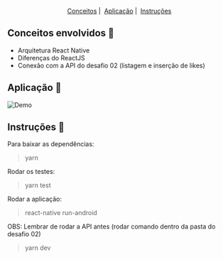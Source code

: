 <p align = "center">
   <a href="#conceitos-envolvidos-memo">Conceitos</a>&nbsp;|&nbsp;
   <a href="#aplicação-rocket">Aplicação</a>&nbsp;|&nbsp;
   <a href="#instruções-scroll">Instruções</a>
</p>

## Conceitos envolvidos :memo:

* Arquitetura React Native
* Diferenças do ReactJS
* Conexão com a API do desafio 02 (listagem e inserção de likes)

## Aplicação :rocket:

![Demo](https://media2.giphy.com/media/hS3JuyA8mkMiLmfhEo/giphy.gif)

## Instruções :scroll:

Para baixar as dependências:
> yarn

Rodar os testes:
> yarn test

Rodar a aplicação:
> react-native run-android

OBS: Lembrar de rodar a API antes (rodar comando dentro da pasta do desafio 02)
> yarn dev
